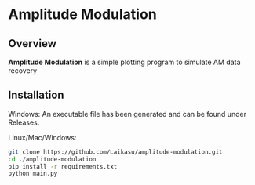 # Amplitude Modulation

## Overview  
**Amplitude Modulation** is a simple plotting program to simulate AM data recovery

## Installation
Windows:
An executable file has been generated and can be found under Releases.

Linux/Mac/Windows:
```bash
git clone https://github.com/Laikasu/amplitude-modulation.git
cd ./amplitude-modulation
pip install -r requirements.txt
python main.py
